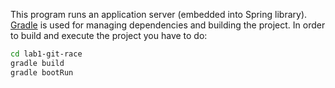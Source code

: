 
This program runs an application server (embedded into Spring library). [Gradle](https://gradle.org/) is used for managing dependencies and building the project.
In order to build and execute the project you have to do:

```bash
cd lab1-git-race
gradle build
gradle bootRun
```